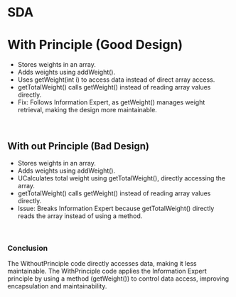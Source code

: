 # SDA

<h1>With Principle (Good Design)</h1>

<ul>
<li>Stores weights in an array.</li>
<li>Adds weights using addWeight().</li>
<li>Uses getWeight(int i) to access data instead of direct array access.</li>
<li>getTotalWeight() calls getWeight() instead of reading array values directly.</li>
<li>Fix: Follows Information Expert, as getWeight() manages weight retrieval, making the design more maintainable.</li>
</ul>

<br>
<h2>With out Principle (Bad Design)</h2>

<ul>
<li>Stores weights in an array.</li>
<li>Adds weights using addWeight().</li>
<li>UCalculates total weight using getTotalWeight(), directly accessing the array.</li>
<li>getTotalWeight() calls getWeight() instead of reading array values directly.</li>
<li>Issue: Breaks Information Expert because getTotalWeight() directly reads the array instead of using a method.</li>
</ul>

<br>

<h3>Conclusion</h3>

<p>
The WithoutPrinciple code directly accesses data, making it less maintainable. The WithPrinciple code applies the Information Expert principle by using a method (getWeight()) to control data access, improving encapsulation and maintainability.
</p>